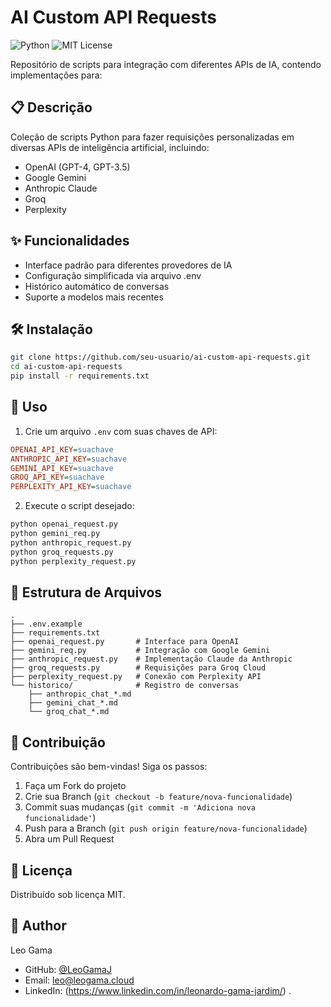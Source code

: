 # AI Custom API Requests

![Python](https://img.shields.io/badge/python-3670A0?style=for-the-badge&logo=python&logoColor=ffdd54)
![MIT License](https://img.shields.io/badge/License-MIT-green.svg)

Repositório de scripts para integração com diferentes APIs de IA, contendo implementações para:

## 📋 Descrição
Coleção de scripts Python para fazer requisições personalizadas em diversas APIs de inteligência artificial, incluindo:
- OpenAI (GPT-4, GPT-3.5)
- Google Gemini
- Anthropic Claude
- Groq
- Perplexity

## ✨ Funcionalidades
- Interface padrão para diferentes provedores de IA
- Configuração simplificada via arquivo .env
- Histórico automático de conversas
- Suporte a modelos mais recentes

## 🛠️ Instalação
```bash
git clone https://github.com/seu-usuario/ai-custom-api-requests.git
cd ai-custom-api-requests
pip install -r requirements.txt
```

## 🚀 Uso
1. Crie um arquivo `.env` com suas chaves de API:
```ini
OPENAI_API_KEY=suachave
ANTHROPIC_API_KEY=suachave
GEMINI_API_KEY=suachave
GROQ_API_KEY=suachave
PERPLEXITY_API_KEY=suachave
```

2. Execute o script desejado:
```bash
python openai_request.py
python gemini_req.py
python anthropic_request.py
python groq_requests.py
python perplexity_request.py
```

## 📂 Estrutura de Arquivos
```
.
├── .env.example
├── requirements.txt
├── openai_request.py       # Interface para OpenAI
├── gemini_req.py           # Integração com Google Gemini
├── anthropic_request.py    # Implementação Claude da Anthropic
├── groq_requests.py        # Requisições para Groq Cloud
├── perplexity_request.py   # Conexão com Perplexity API
└── historico/              # Registro de conversas
    ├── anthropic_chat_*.md
    ├── gemini_chat_*.md
    └── groq_chat_*.md
```

## 🤝 Contribuição
Contribuições são bem-vindas! Siga os passos:
1. Faça um Fork do projeto
2. Crie sua Branch (`git checkout -b feature/nova-funcionalidade`)
3. Commit suas mudanças (`git commit -m 'Adiciona nova funcionalidade'`)
4. Push para a Branch (`git push origin feature/nova-funcionalidade`)
5. Abra um Pull Request

## 📄 Licença
Distribuído sob licença MIT.

## 👤 Author

Leo Gama
- GitHub: [@LeoGamaJ](https://github.com/LeoGamaJ)
- Email: leo@leogama.cloud 
- LinkedIn: (https://www.linkedin.com/in/leonardo-gama-jardim/)
.
